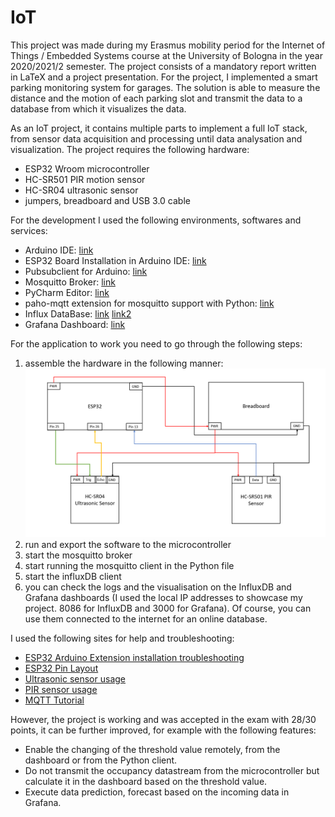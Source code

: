 # IoT
This project was made during my Erasmus mobility period for the Internet of Things / Embedded Systems course at the University of Bologna in the year 2020/2021/2 semester. The project consists of a mandatory report written in LaTeX and a project presentation. For the project, I implemented a smart parking monitoring system for garages. The solution is able to measure the distance and the motion of each parking slot and transmit the data to a database from which it visualizes the data.

As an IoT project, it contains multiple parts to implement a full IoT stack, from sensor data acquisition and processing until data analysation and visualization. The project requires the following hardware:

 - ESP32 Wroom microcontroller
 - HC-SR501 PIR motion sensor
 - HC-SR04 ultrasonic sensor
 - jumpers, breadboard and USB 3.0 cable
 
For the development I used the following environments, softwares and services:

 - Arduino IDE: [link](https://www.arduino.cc/en/software)
 - ESP32 Board Installation in Arduino IDE: [link](https://randomnerdtutorials.com/installing-the-esp32-board-in-arduino-ide-windows-instructions/)
 - Pubsubclient for Arduino: [link](https://pubsubclient.knolleary.net/api#subscribe)
 - Mosquitto Broker: [link](https://mosquitto.org/download/)
 - PyCharm Editor: [link](https://www.jetbrains.com/pycharm/)
 - paho-mqtt extension for mosquitto support with Python: [link](https://pypi.org/project/paho-mqtt/)
 - Influx DataBase: [link](https://www.influxdata.com/) [link2](https://docs.influxdata.com/influxdb/cloud/tools/client-libraries/python/)
 - Grafana Dashboard: [link](https://grafana.com/)

For the application to work you need to go through the following steps:

1. assemble the hardware in the following manner: ![mc layout](https://github.com/balintbujtor/IoT/blob/main/Project%20Images/mc_layout.png)
3. run and export the software to the microcontroller
4. start the mosquitto broker
5. start running the mosquitto client in the Python file
6. start the influxDB client
7. you can check the logs and the visualisation on the InfluxDB and Grafana dashboards (I used the local IP addresses to showcase my project. 8086 for InfluxDB and 3000 for Grafana). Of course, you can use them connected to the internet for an online database.

I used the following sites for help and troubleshooting:
 - [ESP32 Arduino Extension installation troubleshooting](https://randomnerdtutorials.com/esp32-troubleshooting-guide/)
 - [ESP32 Pin Layout](https://randomnerdtutorials.com/esp32-pinout-reference-gpios/)
 - [Ultrasonic sensor usage](https://create.arduino.cc/projecthub/abdularbi17/ultrasonic-sensor-hc-sr04-with-arduino-tutorial-327ff6)
 - [PIR sensor usage](https://create.arduino.cc/projecthub/electropeak/pir-motion-sensor-how-to-use-pirs-w-arduino-raspberry-pi-18d7fa)
 - [MQTT Tutorial](http://www.steves-internet-guide.com/)

However, the project is working and was accepted in the exam with 28/30 points, it can be further improved, for example with the following features:
 - Enable the changing of the threshold value remotely, from the dashboard or from the Python client.
 - Do not transmit the occupancy datastream from the microcontroller but calculate it in the dashboard based on the threshold value.
 - Execute data prediction, forecast based on the incoming data in Grafana.
 
